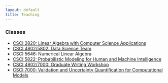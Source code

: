 ```yaml
---
layout: default
title: Teaching
---
```

<h3> Classes </h3>
<ul>
   <li><a href="syllabus-2820.pdf">CSCI 2820: Linear Algebra with Computer Science Applications</a></li>
   <li><a href="syllabus-ds.pdf">CSCI 4802/5802: Data Science Team</a></li>
   <li>CSCI 5646: Numerical Linear Algebra</li>
   <li><a href="syllabus-5822.pdf">CSCI 5822: Probabilistic Modeling for Human and Machine Intelligence</a></li>
   <li><a href="syllabus-writing.pdf">CSCI 4802/7000: Graduate Writing Workshop</a></li>
   <li><a href="syllabus-7000.pdf">CSCI 7000: Validation and Uncertainty Quantification for Computational Models</a></li>
</ul>

